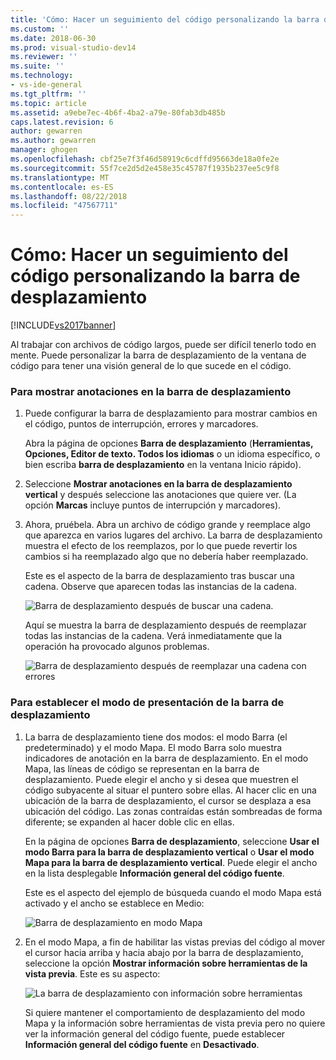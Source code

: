 ```yaml
---
title: 'Cómo: Hacer un seguimiento del código personalizando la barra de desplazamiento | Microsoft Docs'
ms.custom: ''
ms.date: 2018-06-30
ms.prod: visual-studio-dev14
ms.reviewer: ''
ms.suite: ''
ms.technology:
- vs-ide-general
ms.tgt_pltfrm: ''
ms.topic: article
ms.assetid: a9ebe7ec-4b6f-4ba2-a79e-80fab3db485b
caps.latest.revision: 6
author: gewarren
ms.author: gewarren
manager: ghogen
ms.openlocfilehash: cbf25e7f3f46d58919c6cdffd95663de18a0fe2e
ms.sourcegitcommit: 55f7ce2d5d2e458e35c45787f1935b237ee5c9f8
ms.translationtype: MT
ms.contentlocale: es-ES
ms.lasthandoff: 08/22/2018
ms.locfileid: "47567711"
---
```

# <a name="how-to-track-your-code-by-customizing-the-scrollbar"></a>Cómo: Hacer un seguimiento del código personalizando la barra de desplazamiento
[!INCLUDE[vs2017banner](../includes/vs2017banner.md)]

Al trabajar con archivos de código largos, puede ser difícil tenerlo todo en mente. Puede personalizar la barra de desplazamiento de la ventana de código para tener una visión general de lo que sucede en el código.  
  
### <a name="to-show-annotations-on-the-scroll-bar"></a>Para mostrar anotaciones en la barra de desplazamiento  
  
1.  Puede configurar la barra de desplazamiento para mostrar cambios en el código, puntos de interrupción, errores y marcadores.  
  
     Abra la página de opciones **Barra de desplazamiento** (**Herramientas, Opciones, Editor de texto. Todos los idiomas** o un idioma específico, o bien escriba **barra de desplazamiento** en la ventana Inicio rápido).  
  
2.  Seleccione **Mostrar anotaciones en la barra de desplazamiento vertical** y después seleccione las anotaciones que quiere ver. (La opción **Marcas** incluye puntos de interrupción y marcadores).  
  
3.  Ahora, pruébela. Abra un archivo de código grande y reemplace algo que aparezca en varios lugares del archivo. La barra de desplazamiento muestra el efecto de los reemplazos, por lo que puede revertir los cambios si ha reemplazado algo que no debería haber reemplazado.  
  
     Este es el aspecto de la barra de desplazamiento tras buscar una cadena. Observe que aparecen todas las instancias de la cadena.  
  
     ![Barra de desplazamiento después de buscar una cadena.](../ide/media/enhancedscrollbarsearch.png "EnhancedScrollbarSearch")  
  
     Aquí se muestra la barra de desplazamiento después de reemplazar todas las instancias de la cadena. Verá inmediatamente que la operación ha provocado algunos problemas.  
  
     ![Barra de desplazamiento después de reemplazar una cadena con errores](../ide/media/enhancedscrollbarreplace.png "EnhancedScrollbarReplace")  
  
### <a name="to-set-the-display-mode-for-the-scroll-bar"></a>Para establecer el modo de presentación de la barra de desplazamiento  
  
1.  La barra de desplazamiento tiene dos modos: el modo Barra (el predeterminado) y el modo Mapa. El modo Barra solo muestra indicadores de anotación en la barra de desplazamiento. En el modo Mapa, las líneas de código se representan en la barra de desplazamiento. Puede elegir el ancho y si desea que muestren el código subyacente al situar el puntero sobre ellas. Al hacer clic en una ubicación de la barra de desplazamiento, el cursor se desplaza a esa ubicación del código. Las zonas contraídas están sombreadas de forma diferente; se expanden al hacer doble clic en ellas.  
  
     En la página de opciones **Barra de desplazamiento**, seleccione **Usar el modo Barra para la barra de desplazamiento vertical** o **Usar el modo Mapa para la barra de desplazamiento vertical**. Puede elegir el ancho en la lista desplegable **Información general del código fuente**.  
  
     Este es el aspecto del ejemplo de búsqueda cuando el modo Mapa está activado y el ancho se establece en Medio:  
  
     ![Barra de desplazamiento en modo Mapa](../ide/media/enhancedscrollbar.png "EnhancedScrollbar")  
  
2.  En el modo Mapa, a fin de habilitar las vistas previas del código al mover el cursor hacia arriba y hacia abajo por la barra de desplazamiento, seleccione la opción **Mostrar información sobre herramientas de la vista previa**. Este es su aspecto:  
  
     ![La barra de desplazamiento con información sobre herramientas](../ide/media/enhancedscrollbarsearchtooltip.png "EnhancedScrollbarSearchTooltip")  
  
     Si quiere mantener el comportamiento de desplazamiento del modo Mapa y la información sobre herramientas de vista previa pero no quiere ver la información general del código fuente, puede establecer **Información general del código fuente** en **Desactivado**.

